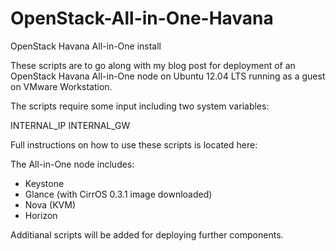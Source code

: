 OpenStack-All-in-One-Havana
===========================

OpenStack Havana All-in-One install

These scripts are to go along with my blog post for deployment of an OpenStack Havana All-in-One node on Ubuntu 12.04 LTS running as a guest on VMware Workstation.

The scripts require some input including two system variables:

INTERNAL_IP
INTERNAL_GW

Full instructions on how to use these scripts is located here:


The All-in-One node includes:
- Keystone
- Glance (with CirrOS 0.3.1 image downloaded)
- Nova (KVM)
- Horizon 

Additianal scripts will be added for deploying further components.

